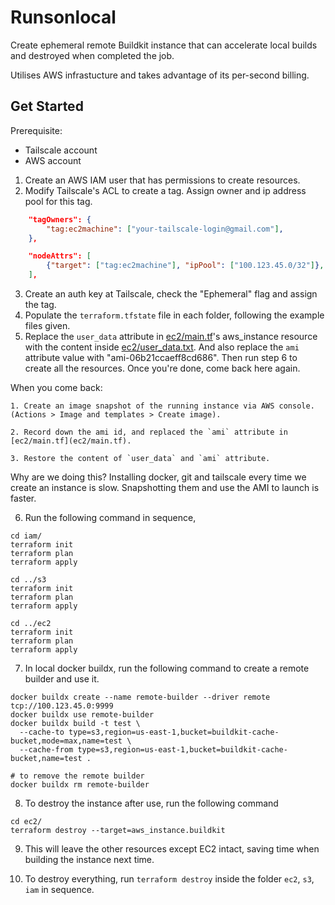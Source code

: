 # Runsonlocal
Create ephemeral remote Buildkit instance that can accelerate local builds and destroyed when completed the job.

Utilises AWS infrastucture and takes advantage of its per-second billing.

## Get Started
Prerequisite:
 - Tailscale account
 - AWS account


1. Create an AWS IAM user that has permissions to create resources.
2. Modify Tailscale's ACL to create a tag. Assign owner and ip address pool for this tag.
```json
	"tagOwners": {
		"tag:ec2machine": ["your-tailscale-login@gmail.com"],
	},

    "nodeAttrs": [
		{"target": ["tag:ec2machine"], "ipPool": ["100.123.45.0/32"]},
	],
```
3. Create an auth key at Tailscale, check the "Ephemeral" flag and assign the tag.
4. Populate the `terraform.tfstate` file in each folder, following the example files given.
5. Replace the `user_data` attribute in [ec2/main.tf](ec2/main.tf)'s aws_instance resource with the content inside [ec2/user_data.txt](ec2/user_data.txt). And also replace the `ami` attribute value with "ami-06b21ccaeff8cd686". Then run step 6 to create all the resources. Once you're done, come back here again.

When you come back:

    1. Create an image snapshot of the running instance via AWS console. (Actions > Image and templates > Create image).

    2. Record down the ami id, and replaced the `ami` attribute in [ec2/main.tf](ec2/main.tf).
    
    3. Restore the content of `user_data` and `ami` attribute.

Why are we doing this? Installing docker, git and tailscale every time we create an instance is slow. Snapshotting them and use the AMI to launch is faster.

6. Run the following command in sequence,
```
cd iam/
terraform init
terraform plan
terraform apply

cd ../s3
terraform init
terraform plan
terraform apply

cd ../ec2
terraform init
terraform plan
terraform apply
```

7. In local docker buildx, run the following command to create a remote builder and use it.
```
docker buildx create --name remote-builder --driver remote tcp://100.123.45.0:9999
docker buildx use remote-builder
docker buildx build -t test \
  --cache-to type=s3,region=us-east-1,bucket=buildkit-cache-bucket,mode=max,name=test \
  --cache-from type=s3,region=us-east-1,bucket=buildkit-cache-bucket,name=test .

# to remove the remote builder
docker buildx rm remote-builder
```

8. To destroy the instance after use, run the following command
```
cd ec2/
terraform destroy --target=aws_instance.buildkit
```

9. This will leave the other resources except EC2 intact, saving time when building the instance next time.

10. To destroy everything, run `terraform destroy` inside the folder `ec2`, `s3`, `iam` in sequence.